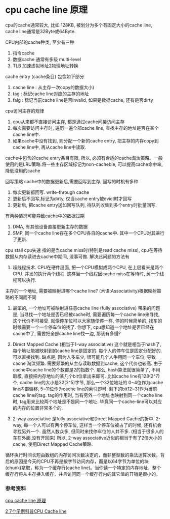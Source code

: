 # cpu cache line 原理


cpu的cache通常较大, 比如 128KB, 被划分为多个有固定大小的cache line, cache line通常是32Byte或64Byte.

CPU内部的cache种类, 至少有三种
1. 指令cache
2. 数据cache 通常有多级 multi-level
3. TLB 加速虚拟地址2物理地址转换

cache entry (cache条目)
包含如下部分
1. cache line : 从主存一次copy的数据大小)
1. tag : 标记cache line对应的主存的地址
1. falg : 标记当前cache line是否invalid, 如果是数据cache, 还有是否dirty

cpu访问主存的规律
1. cpu从来都不直接访问主存, 都是通过cache间接访问主存
2. 每次需要访问主存时, 遍历一遍全部cache line, 查找主存的地址是否在某个cache line中.
3. 如果cache中没有找到, 则分配一个新的cache entry, 把主存的内存copy到cache line中, 再从cache line中读取.


cache中包含的cache entry条目有限, 所以, 必须有合适的cache淘汰策略。一般使用的是LRU策略.将一些主存区域标记为non-cacheble, 可以提高cache命中率, 降低没用的cache


回写策略
cache中的数据更新后,需要回写到主存, 回写的时机有多种
1. 每次更新都回写. write-through cache
2. 更新后不回写,标记为dirty, 仅当cache entry被evict时才回写
3. 更新后, 把cache entry送如回写队列, 待队列收集到多个entry时批量回写.

有两种情况可能导致cache中的数据过期
1. DMA, 有其他设备直接更新主存的数据
2. SMP, 同一个cache line存在多个CPU各自的cache中. 其中一个CPU对其进行了更新.


cpu stall cpu失速
指的是当cache miss时(特别是read cache miss), cpu在等待数据从内存读进去cache中期间, 没事可做.
解决此问题的方法有
1) 超线程技术. CPU在硬件层面, 把一个CPU模拟成两个CPU, 在上层看来是两个CPU. 并发的执行两个线程. 这样当一个线程因cache miss在等待时, 另一个线程可以执行.


主存的一个地址, 需要被映射进哪个cache line? (术语:Associativity)根据映射策略的不同而不同


1. 最笨的, 一个地址可被映射进任意cache line (fully associative)
   带来的问题是, 当寻找一个地址是否已经被cache时, 需要遍历每一个cache line来寻找, 这个代价不可接受.
   就像停车位可以大家随便停一样, 停的时候简单的, 找车的时候需要一个一个停车位的找了.
   你想下, cpu想知道一个地址是否已经在cache中了, 需要把全部cache line找一边, 那该有多慢?

2. Direct Mapped Cache  (相当于1-way associative)
   这个就是相当于hash了, 每个地址能被映射到的cache line是固定的. 
   每个人的停车位是固定分配好的. 可以直接找到.
   缺点是, 因为人多车少, 很可能几个人争用同一个车位, 导致cache 淘汰频繁. 需要频繁的从主存读取数据到cache, 这个代价也较高.
   由于cache中cache line的个数都是2的指数个. 那么, hash算法就很简单了, 不用取模, 直接把内存地址的某几个bit位拿出来即可. 比如cache line有128(2^7)个, cache line的大小是32(2^5)字节, 
   那么一个32位地址的 0~4位作为cache line内部偏移, 5~11位作为cache line的索引即可. 剩下的bit12~31作为当前cache line的tag. tag的作用时, 当有另外一个地址也映射到同一个cache line时, tag用来比较两个地址是不是同一个地址. 毕竟同一个cache-line可以对应的内存的位置非常多个的.

3. 2-way associative
   是fully associative和Direct Mapped Cache的折中.
   2-way, 每一个人可以有两个停车位, 这样当一个停车位被占了的时候, 还有机会寻找另外一个. 虽然人数众多, 但同时来找停车位的人并不多. (相当于很多人的车在外面,没有开回来)
   所以, 2-way associative近似的相当于有了2倍大小的cache, 使用Direct Mapped Cache策略.
   

循环执行时间长短由数组的内存访问次数决定的，而非整型数的乘法运算次数。背后的原因是今天的CPU不再是按字节访问内存，而是以64字节为单位的块(chunk)拿取，称为一个缓存行(cache line)。当你读一个特定的内存地址，整个缓存行将从主存换入缓存，并且访问同一个缓存行内的其它值的开销是很小的。



### 参考资料
[cpu cache line 原理](http://blog.csdn.net/zdl1016/article/details/8882092)

[2 7个示例科普CPU Cache line](http://blog.csdn.net/cool_way/article/details/41855595)
